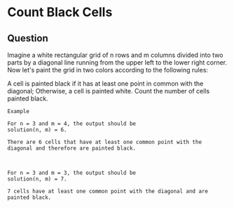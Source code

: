 # Count Black Cells

## Question

Imagine a white rectangular grid of n rows and m columns divided into two parts by a diagonal line running from the upper left to the lower right corner. Now let's paint the grid in two colors according to the following rules:

A cell is painted black if it has at least one point in common with the diagonal;
Otherwise, a cell is painted white.
Count the number of cells painted black.

```
Example

For n = 3 and m = 4, the output should be
solution(n, m) = 6.

There are 6 cells that have at least one common point with the diagonal and therefore are painted black.



For n = 3 and m = 3, the output should be
solution(n, m) = 7.

7 cells have at least one common point with the diagonal and are painted black.
```

